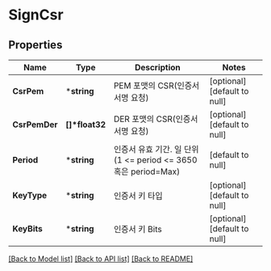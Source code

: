 # SignCsr

## Properties
Name | Type | Description | Notes
------------ | ------------- | ------------- | -------------
**CsrPem** | ***string** | PEM 포맷의 CSR(인증서 서명 요청) | [optional] [default to null]
**CsrPemDer** | **[]\*float32** | DER 포맷의 CSR(인증서 서명 요청) | [optional] [default to null]
**Period** | ***string** | 인증서 유효 기간. 일 단위 (1 &lt;&#x3D; period &lt;&#x3D; 3650 혹은 period&#x3D;Max) | [default to null]
**KeyType** | ***string** | 인증서 키 타입 | [optional] [default to null]
**KeyBits** | ***string** | 인증서 키 Bits | [optional] [default to null]

[[Back to Model list]](../README.md#documentation-for-models) [[Back to API list]](../README.md#documentation-for-api-endpoints) [[Back to README]](../README.md)


